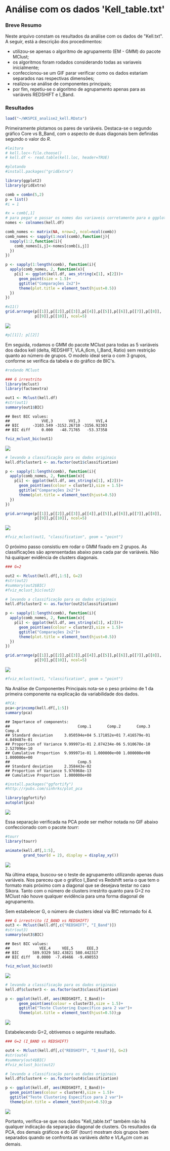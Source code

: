 # Análise com os dados 'Kell_table.txt'

<!-- <style> -->
<!-- body { -->
<!-- text-align: justify} -->
<!-- </style> -->


### Breve Resumo
Neste arquivo constam os resultados da análise com os dados de "Kell.txt". A seguir, está a descrição dos procedimentos:

* utilizou-se apenas o algoritmo de agrupamento (EM - GMM) do pacote MClust;
* os algoritmos foram rodados considerando todas as variaveis inicialmente;
* confeccionou-se um GIF parar verificar como os dados estariam separados nas respectivas dimensões;
* realizou-se análise de componentes principais;
* por fim, repetiu-se o algoritmo de agrupamento apenas para as variáveis REDSHIFT e I_Band.



### Resultados

```r
load("~/WKSPCE_analise2_kell.RData")
```

Primeiramente plotamos os pares de variáveis. Destaca-se o segundo gráfico Core vs B_Band, com o aspecto de duas diagonais bem definidas segundo o valor do $R$.


```r
#leitura
# kell.loc<-file.choose()
# kell.df <- read.table(kell.loc, header=TRUE)

#plotando
#install.packages("gridExtra")

library(ggplot2)
library(gridExtra)

comb = combn(5,2)
p = list()
#i = 1

#x = comb[,1]
# para pegar e passar os nomes das variaveis corretamente para o ggplot
nomes <- colnames(kell.df)

comb_nomes <- matrix(NA, nrow=2, ncol=ncol(comb))
comb_nomes <- sapply(1:ncol(comb),function(j){
  sapply(1:2,function(i){
    comb_nomes[i,j]<-nomes[comb[i,j]]
  })
})

p <- sapply(1:length(comb), function(i){
  apply(comb_nomes, 2, function(x){
    p[i] <- ggplot(kell.df, aes_string(x[1], x[2]))+
      geom_point(size = 1.5)+
      ggtitle("Comparações 2x2")+
      theme(plot.title = element_text(hjust=0.5))
  })  
})

#x11()
grid.arrange(p[[1]],p[[2]],p[[3]],p[[4]],p[[5]],p[[6]],p[[7]],p[[8]],
             p[[9]],p[[10]], ncol=5)
```

![](resultados_analise2_kell_files/figure-html/c1-1.png)<!-- -->

```r
#p[[1]]; p[[2]]
```


Em seguida, rodamos o GMM do pacote MClust para todas as 5 variáveis dos dados kell (delta, REDSHIFT, VLA_6cm, I_Band, Ratio) sem restrição quanto ao número de grupos. O modelo ideal seria o com $3$ grupos, conforme se verifica da tabela e do gráfico de BIC's.



```r
#rodando MClust

### G irrestrito
library(mclust)
library(factoextra)

out1 <- Mclust(kell.df)
#str(out1)
summary(out1$BIC)
```

```
## Best BIC values:
##              VVE,3       VVI,3       VVI,4
## BIC      -3103.549 -3152.26710 -3156.92303
## BIC diff     0.000   -48.71765   -53.37358
```

```r
fviz_mclust_bic(out1)
```

![](resultados_analise2_kell_files/figure-html/c2,-1.png)<!-- -->

```r
# levando a classificação para os dados originais
kell.df$cluster1 <- as.factor(out1$classification)

p <- sapply(1:length(comb), function(i){
  apply(comb_nomes, 2, function(x){
    p[i] <- ggplot(kell.df, aes_string(x[1], x[2]))+
      geom_point(aes(colour = cluster1),size = 1.5)+
      ggtitle("Comparações 2x2")+
      theme(plot.title = element_text(hjust=0.5))
  })  
})

grid.arrange(p[[1]],p[[2]],p[[3]],p[[4]],p[[5]],p[[6]],p[[7]],p[[8]],
             p[[9]],p[[10]], ncol=5)
```

![](resultados_analise2_kell_files/figure-html/c2,-2.png)<!-- -->

```r
#fviz_mclust(out1, "classification", geom = "point")
```

O próximo passo consistiu em rodar o GMM fixado em 2 grupos. As classificações são aprensentadas abaixo para cada par de variáveis. Não há qualquer evidência de clusters diagonais.



```r
### G=2

out2 <- Mclust(kell.df[,1:5], G=2)
#str(out2)
#summary(out2$BIC)
#fviz_mclust_bic(out2)

# levando a classificação para os dados originais
kell.df$cluster2 <- as.factor(out2$classification)

p <- sapply(1:length(comb), function(i){
  apply(comb_nomes, 2, function(x){
    p[i] <- ggplot(kell.df, aes_string(x[1], x[2]))+
      geom_point(aes(colour = cluster2),size = 1.5)+
      ggtitle("Comparações 2x2")+
      theme(plot.title = element_text(hjust=0.5))
  })  
})

grid.arrange(p[[1]],p[[2]],p[[3]],p[[4]],p[[5]],p[[6]],p[[7]],p[[8]],
             p[[9]],p[[10]], ncol=5)
```

![](resultados_analise2_kell_files/figure-html/c4-1.png)<!-- -->

```r
#fviz_mclust(out1, "classification", geom = "point")
```

Na Análise de Componentes Principais nota-se o peso próximo de 1 da primeira componente na explicação da variabilidade dos dados.



```r
#PCA:
pca<-princomp(kell.df[,1:5])
summary(pca)
```

```
## Importance of components:
##                              Comp.1       Comp.2       Comp.3       Comp.4
## Standard deviation     3.050594e+04 5.171852e+01 7.416579e-01 4.849487e-01
## Proportion of Variance 9.999971e-01 2.874234e-06 5.910678e-10 2.527096e-10
## Cumulative Proportion  9.999971e-01 1.000000e+00 1.000000e+00 1.000000e+00
##                              Comp.5
## Standard deviation     2.358443e-02
## Proportion of Variance 5.976968e-13
## Cumulative Proportion  1.000000e+00
```

```r
#install.packages("ggfortify")
#http://rpubs.com/sinhrks/plot_pca

library(ggfortify)
autoplot(pca)
```

![](resultados_analise2_kell_files/figure-html/c5-1.png)<!-- -->


Essa separação verificada na PCA pode ser melhor notada no GIF abaixo confeccionado com o pacote $tourr$:


```r
#tourr
library(tourr)

animate(kell.df[,1:5],
        grand_tour(d = 2), display = display_xy())
```



![](kell.gif)



Na última etapa, buscou-se o teste de agrupamento utilizando apenas duas variáveis. Nos pareceu que o gráfico I_Band vs Redshift seria o que tem o formato mais próximo com a diagonal que se desejava testar no caso Sikora. Tanto com o número de clusters irrestrito quanto para G=2 no MClust não houve qualquer evidência para uma forma diagonal de agrupamento.

Sem estabelecer G, o número de clusters ideal via BIC retornado foi 4.


```r
### G irrestrito (I_BAND vs REDSHIFT)
out3 <- Mclust(kell.df[,c("REDSHIFT", "I_Band")])
#str(out3)
summary(out3$BIC)
```

```
## Best BIC values:
##             VEE,4     VEE,5      EEE,3
## BIC      589.9329 582.43821 580.442317
## BIC diff   0.0000  -7.49466  -9.490553
```

```r
fviz_mclust_bic(out3)
```

![](resultados_analise2_kell_files/figure-html/c7-1.png)<!-- -->

```r
# levando a classificação para os dados originais
kell.df$cluster3 <- as.factor(out3$classification)

p <- ggplot(kell.df, aes(REDSHIFT, I_Band))+
      geom_point(aes(colour = cluster3),size = 1.5)+
      ggtitle("Teste Clustering Específico para 2 var")+
      theme(plot.title = element_text(hjust=0.5));p
```

![](resultados_analise2_kell_files/figure-html/c7-2.png)<!-- -->


Estabelecendo G=2, obtivemos o seguinte resultado.

```r
### G=2 (I_BAND vs REDSHIFT)

out4 <- Mclust(kell.df[,c("REDSHIFT", "I_Band")], G=2)
#str(out4)
#summary(out4$BIC)
#fviz_mclust_bic(out2)

# levando a classificação para os dados originais
kell.df$cluster4 <- as.factor(out4$classification)

p <- ggplot(kell.df, aes(REDSHIFT, I_Band))+
  geom_point(aes(colour = cluster4),size = 1.5)+
  ggtitle("Teste Clustering Específico para 2 var")+
  theme(plot.title = element_text(hjust=0.5));p
```

![](resultados_analise2_kell_files/figure-html/c8-1.png)<!-- -->

Portanto, verifica-se que nos dados "Kell_table.txt" também não há qualquer indicação da separação diagonal de clusters. Os resultados da PCA, dos demais gráficos e do GIF (tourr) mostram dois grupos bem separados quando se confronta as variáveis $delta$ e $VLA_6cm$ com as demais.
